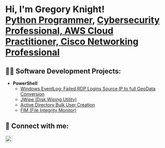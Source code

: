 <h1>Hi, I'm Gregory Knight! <br/><a href="https://github.com/gregorysknight">Python Programmer</a>, <a href="https://www.linkedin.com/in/gregory-knight/">Cybersecurity Professional, AWS Cloud Practitioner, Cisco Networking Professional</a>

<h2>👨‍💻 Software Development Projects:</h2>

- <b>PowerShell</b>
  - [Windows EventLog: Failed RDP Logins Source IP to full GeoData Conversion](https://github.com/gregorysknight/Sentinel-Lab)
  - [JWipe (Disk Wiping Utility)](https://github.com/gregorysknight/Jwipe.PowerShell)
  - [Active Directory Bulk User Creation](https://github.com/gregorysknight/AD_PS)
  - [FIM (File Integrity Monitor)](https://github.com/gregorysknight/PowerShell-Integrity-FIM)
  
<h2> 🤳 Connect with me:</h2>

[<img align="left" alt="JoshMadakor | LinkedIn" width="22px" src="https://cdn.jsdelivr.net/npm/simple-icons@v3/icons/linkedin.svg" />][linkedin]

[linkedin]: https://linkedin.com/in/gregory-knight-77a05815/

